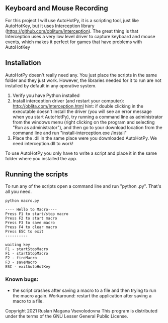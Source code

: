 







## Keyboard and Mouse Recording
For this project I will use AutoHotPy, it is a scripting tool, just like AutoHotKey, but it uses Interception library (https://github.com/oblitum/Interception).
The great thing is that Interception uses a very low level driver to capture keyboard and mouse events, which makes it perfect for games that have problems with AutoHotKey

## Installation
AutoHotPy doesn't really need any. You just place the scripts in the same folder and they just work. However, the libraries needed for it to run are not installed by default in any operative system.

1.    Verify you have Python installed
2.    Install interception driver (and restart your computer): http://oblita.com/Interception.html
hint: if double clicking in the executable doesn't install the driver (you will see an error message when you start AutoHotPy), try running a command line as administrator from the windows menu (right clicking on the program and selecting "Run as administrator"), and then go to your download location from the command line and run "install-interception.exe /install"
3.    Place the .dll in the same place were you downloaded AutoHotPy. We need interception.dll to work!


To use AutoHotPy you only have to write a script and place it in the same folder where you installed the app.


## Running the scripts

To run any of the scripts open a command line and run "python <yourscript>.py". That's all you need.



```
python macro.py
```

```
---- Hello to Macro----
Press F1 to start/stop macro
Press F2 to start macro
Press F3 to save macro
Press F4 to clear macro
Press ESC to exit
----------

waiting key
F1 - startStopMacro
F1 - startStopMacro
F2 - fireMacro
F3 - saveMacro
ESC - exitAutoHotKey
```







### Known bugs:

* the script crashes after saving a macro to a file and then trying to run the macro again. Workaround: restart the application after saving a macro to a file.



Copyright 2021 Ruslan Magana Vsevolodovna <contactATruslanmvDOTcom>
This program is distributed under the terms of the GNU Lesser General Public License.
